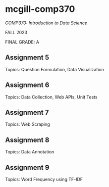 # mcgill-comp370
*COMP370: Introduction to Data Science*

FALL 2023

FINAL GRADE: A

## Assignment 5
Topics: Question Formulation, Data Visualization

## Assignment 6
Topics: Data Collection, Web APIs, Unit Tests

## Assignment 7
Topics: Web Scraping

## Assignment 8
Topics: Data Annotation

## Assignment 9
Topics: Word Frequency using TF-IDF

